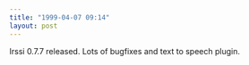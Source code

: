 ```yaml
---
title: "1999-04-07 09:14"
layout: post
---
```

Irssi 0.7.7 released. Lots of bugfixes and text to speech plugin.

